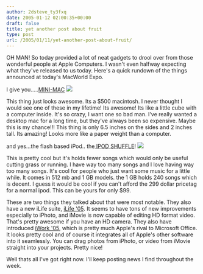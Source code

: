 ```yaml
---
author: 2dsteve_ty3fxq
date: 2005-01-12 02:00:35+00:00
draft: false
title: yet another post about fruit
type: post
url: /2005/01/11/yet-another-post-about-fruit/
---
```


OH MAN! So today provided a lot of neat gadgets to drool over from those wonderful people at Apple Computers. I wasn't even halfway expecting what they've released to us today. Here's a quick rundown of the things announced at today's MacWorld Expo.

I give you.....[MINI-MAC](http://store.apple.com/1-800-MY-APPLE/WebObjects/AppleStore.woa/71701/wo/Tk4gNgA3XDKj3KWtZfMcJBjpPUt/0.0.11.1.0.6.13.0.2.1.3.0.5.1.3.1.1.0)
![](http://a248.e.akamai.net/7/248/2041/689/store.apple.com/Catalog/US/Images/beautyshot_macmini_050111.jpg)

This thing just looks awesome. Its a $500 macintosh. I never thought I would see one of these in my lifetime! Its awesome! Its like a little cube with a computer inside. It's so crazy, I want one so bad man. I've really wanted a desktop mac for a long time, but they've always been so expensive. Maybe this is my chance!!! This thing is only 6.5 inches on the sides and 2 inches tall. Its amazing! Looks more like a paper weight than a computer.

and yes...the flash based iPod.. the[ IPOD SHUFFLE](http://store.apple.com/1-800-MY-APPLE/WebObjects/AppleStore.woa/71701/wo/Tk4gNgA3XDKj3KWtZfMcJBjpPUt/3.0.11.1.0.6.13.0.0.1.3.0.5.1.3.1.1.0)!
![](http://a248.e.akamai.net/7/248/2041/689/store.apple.com/Catalog/US/Images/beautyshot_ipodshuffle_050111.jpg)

This is pretty cool but it's holds fewer songs which would only be useful cutting grass or running. I have way too many songs and I love having way too many songs. It's cool for people who just want some music for a little while. It comes in 512 mb and 1 GB models. the 1 GB holds 240 songs which is decent. I guess it would be cool if you can't afford the 299 dollar pricetag for a normal ipod. This can be yours for only $99.

These are two things they talked about that were most notable. They also have a new iLife suite, [iLife '05](http://store.apple.com/1-800-MY-APPLE/WebObjects/AppleStore.woa/71701/wo/Tk4gNgA3XDKj3KWtZfMcJBjpPUt/3.0.11.1.0.6.59.0.3.1.0.5.1.2.1.1.0). It seems to have tons of new improvements especially to iPhoto, and iMovie is now capable of editing HD format video. That's pretty awesome if you have an HD camera. They also have introduced [iWork '05](http://store.apple.com/1-800-MY-APPLE/WebObjects/AppleStore.woa/71701/wo/Tk4gNgA3XDKj3KWtZfMcJBjpPUt/3.0.11.1.0.6.59.0.3.1.0.5.1.3.1.1.0), which is pretty much Apple's rival to Microsoft Office. It looks pretty cool and of course it integrates all of Apple's other software into it seamlessly. You can drag photos from iPhoto, or video from iMovie straight into your projects. Pretty nice!

Well thats all I've got right now. I'll keep posting news I find throughout the week.


